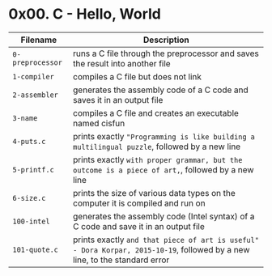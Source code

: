 # 0x00. C - Hello, World

| Filename | Description |
| --- | --- |
`0-preprocessor`| runs a C file through the preprocessor and saves the result into another file
`1-compiler` | compiles a C file but does not link
`2-assembler` | generates the assembly code of a C code and saves it in an output file
`3-name` | compiles a C file and creates an executable named cisfun
`4-puts.c` | prints exactly `"Programming is like building a multilingual puzzle`, followed by a new line
`5-printf.c` | prints exactly `with proper grammar, but the outcome is a piece of art,`, followed by a new line
`6-size.c` | prints the size of various data types on the computer it is compiled and run on
`100-intel` | generates the assembly code (Intel syntax) of a C code and save it in an output file
`101-quote.c` | prints exactly `and that piece of art is useful" - Dora Korpar, 2015-10-19`, followed by a new line, to the standard error
